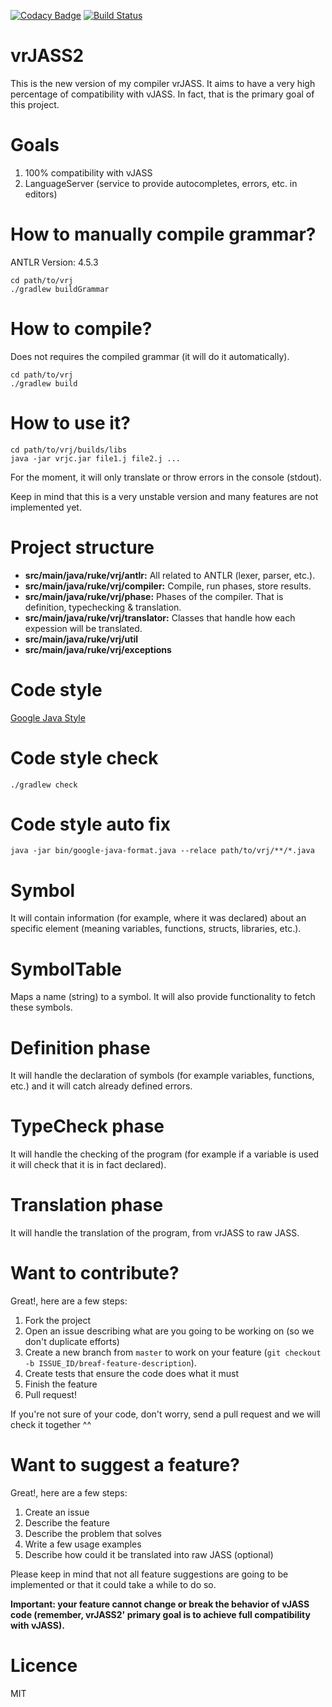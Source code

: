 [![Codacy Badge](https://api.codacy.com/project/badge/Grade/e66538f249744847b51ef500234b40ad)](https://www.codacy.com/app/franco-montenegro-ruke/vrJASS2?utm_source=github.com&utm_medium=referral&utm_content=Ruk33/vrJASS2&utm_campaign=badger)
[![Build Status](https://travis-ci.org/Ruk33/vrJASS2.svg?branch=master)](https://travis-ci.org/Ruk33/vrJASS2)

vrJASS2
=======
This is the new version of my compiler vrJASS. It aims to have a very high
percentage of compatibility with vJASS. In fact, that is the primary goal of 
this project.

Goals
=====
1. 100% compatibility with vJASS
2. LanguageServer (service to provide autocompletes, errors, etc. in editors)

How to manually compile grammar?
================================
ANTLR Version: 4.5.3

```
cd path/to/vrj
./gradlew buildGrammar
```

How to compile?
===============
Does not requires the compiled grammar (it will do it automatically).

```
cd path/to/vrj
./gradlew build
```

How to use it?
==============
```
cd path/to/vrj/builds/libs
java -jar vrjc.jar file1.j file2.j ...
```

For the moment, it will only translate or throw errors in the console (stdout).

Keep in mind that this is a very unstable version and many features are not 
implemented yet.

Project structure
=================
- **src/main/java/ruke/vrj/antlr:** All related to ANTLR (lexer, parser, etc.).
- **src/main/java/ruke/vrj/compiler:** Compile, run phases, store results.
- **src/main/java/ruke/vrj/phase:** Phases of the compiler. That is definition, 
typechecking & translation.
- **src/main/java/ruke/vrj/translator:** Classes that handle how each expession 
will be translated.
- **src/main/java/ruke/vrj/util**
- **src/main/java/ruke/vrj/exceptions**

Code style
==========
[Google Java Style](https://google.github.io/styleguide/javaguide.html)

Code style check
================
```
./gradlew check
```

Code style auto fix
===================
```
java -jar bin/google-java-format.java --relace path/to/vrj/**/*.java
```

Symbol
======
It will contain information (for example, where it was declared) about 
an specific element (meaning variables, functions, structs, libraries, etc.).

SymbolTable
===========
Maps a name (string) to a symbol. It will also provide functionality to fetch 
these symbols.

Definition phase
================
It will handle the declaration of symbols (for example variables, functions, etc.) 
and it will catch already defined errors.

TypeCheck phase
===============
It will handle the checking of the program (for example if a variable is used 
it will check that it is in fact declared).

Translation phase
=================
It will handle the translation of the program, from vrJASS to raw JASS.

Want to contribute?
===================
Great!, here are a few steps:

1. Fork the project
2. Open an issue describing what are you going to be working on (so we don't duplicate efforts)
3. Create a new branch from `master` to work on your feature (`git checkout -b ISSUE_ID/breaf-feature-description`).
4. Create tests that ensure the code does what it must
5. Finish the feature
6. Pull request!

If you're not sure of your code, don't worry, send a pull request 
and we will check it together ^^

Want to suggest a feature?
==========================
Great!, here are a few steps:

1. Create an issue
2. Describe the feature
3. Describe the problem that solves
4. Write a few usage examples
5. Describe how could it be translated into raw JASS (optional)

Please keep in mind that not all feature suggestions are going to be implemented or 
that it could take a while to do so.

**Important: your feature cannot change or break the behavior of vJASS code
(remember, vrJASS2' primary goal is to achieve full compatibility with vJASS).**

Licence
=======
MIT
